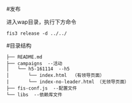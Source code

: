 
#发布

进入wap目录，执行下方命令

```
fis3 release -d ../../

```

#目录结构

```
├── README.md
├── campaigns  --活动
│   └── h5-161114  --h5
│       └── index.html  （有领导页面）
|       └── index-no-leader.html （无领导页面）
├── fis-conf.js  --配置文件
└── libs  --依赖库文件

```